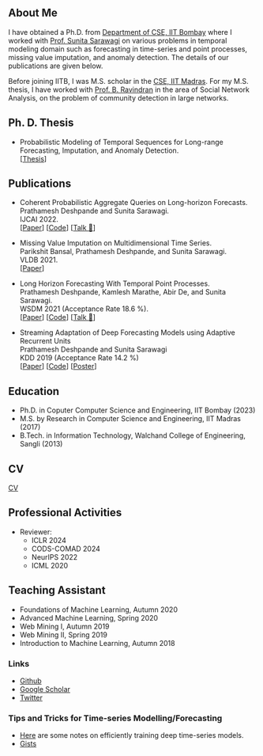 ## About Me

<!--- [![Prathamesh's GitHub stats](https://github-readme-stats.vercel.app/api?username=pratham16cse)](https://github.com/pratham16cse) -->
<!--- I am an Applied Researcher at [Fujitsu Research India](https://www.linkedin.com/company/fujitsuresearch/) working on problems in the Graph-AI domain. -->

<!--- Prior to joining Fujitsu, -->
I have obtained a Ph.D. from [Department of CSE, IIT Bombay](https://www.cse.iitb.ac.in/) where I worked with [Prof. Sunita Sarawagi](https://www.cse.iitb.ac.in/~sunita/) on various problems in temporal modeling domain such as forecasting in time-series and point processes, missing value imputation, and anomaly detection. The details of our publications are given below. <!--- Forecasting in Time-series and Point Processes. --> <!--- I am also exploring the problem of answering various queries in the forecast range of a sequence. -->

<!--- Please check our recent work on [Forecasting with High Order Statistics](https://arxiv.org/pdf/2111.03394.pdf). In this work, we make a case that if an analyst is interested in aggregated values of forecasts, then directly forecasting the aggrgated values is more accurate than first forecasting and then aggregating the values.

I have worked on Local Adaptation Models in Time-series Forecasting. Visit our work on [Adaptive Recurrent Units (ARU)](https://dl.acm.org/doi/10.1145/3292500.3330996) ([arxiv link](https://arxiv.org/abs/1906.09926)) to know more.

Visit our [lab page](https://vihari.github.io/minimal/) to know more about the projects in our lab.
-->
Before joining IITB, I was M.S. scholar in the [CSE, IIT Madras](https://www.cse.iitm.ac.in/).  For my M.S. thesis, I have worked with [Prof. B. Ravindran](https://www.cse.iitm.ac.in/~ravi/) in the area of Social Network Analysis, on the problem of community detection in large networks.

## Ph. D. Thesis
- Probabilistic Modeling of Temporal Sequences for Long-range Forecasting, Imputation, and Anomaly Detection. \
  \[[Thesis](https://drive.google.com/file/d/18124vdzfImLc15Oe9LAMIn6COUfV_Ki9/view?usp=sharing)\]

## Publications
- Coherent Probabilistic Aggregate Queries on Long-horizon Forecasts. \
  Prathamesh Deshpande and Sunita Sarawagi. \
  IJCAI 2022. \
  \[[Paper](https://www.ijcai.org/proceedings/2022/0404.pdf)\] \[[Code](https://github.com/pratham16cse/AggForecaster)\] \[[Talk 📢](https://www.ijcai.org/proceedings/2022/video/404)\]

- Missing Value Imputation on Multidimensional Time Series. \
  Parikshit Bansal, Prathamesh Deshpande, and Sunita Sarawagi. \
  VLDB 2021. \
  \[[Paper](https://arxiv.org/pdf/2103.01600.pdf)\]

- Long Horizon Forecasting With Temporal Point Processes. \
  Prathamesh Deshpande, Kamlesh Marathe, Abir De, and Sunita Sarawagi. \
  WSDM 2021 (Acceptance Rate 18.6 %). \
  \[[Paper](https://arxiv.org/pdf/2101.02815v1.pdf)\] \[[Code](https://github.com/pratham16cse/DualTPP)\] \[[Talk 📢](https://www.youtube.com/watch?v=70i0KxRONLQ)\]

- Streaming Adaptation of Deep Forecasting Models using Adaptive Recurrent Units \
  Prathamesh Deshpande and Sunita Sarawagi \
  KDD 2019 (Acceptance Rate 14.2 %) \
  \[[Paper](https://dl.acm.org/doi/10.1145/3292500.3330996)\] \[[Code](https://github.com/pratham16/ARU)\] \[[Poster](https://drive.google.com/file/d/1UKTpKDWdWi-551g6sDRTFA7pXcwHPeYe/view)\]

## Education

- Ph.D. in Coputer Computer Science and Engineering, IIT Bombay (2023)
- M.S. by Research in Computer Science and Engineering, IIT Madras (2017)
- B.Tech. in Information Technology, Walchand College of Engineering, Sangli (2013)
  
## CV

[CV](https://drive.google.com/file/d/1hakk61ia0Fu4fe7_KwZZuWF2BpCKe74r/view?usp=sharing)

## Professional Activities

- Reviewer:
  - ICLR 2024
  - CODS-COMAD 2024
  - NeurIPS 2022
  - ICML 2020

## Teaching Assistant

- Foundations of Machine Learning, Autumn 2020
- Advanced Machine Learning, Spring 2020
- Web Mining I, Autumn 2019
- Web Mining II, Spring 2019
- Introduction to Machine Learning, Autumn 2018


  
### Links

- [Github](https://github.com/pratham16cse)
- [Google Scholar](https://scholar.google.co.in/citations?user=_TgBTNwAAAAJ&hl=en)
- [Twitter](https://twitter.com/pratham16181)


### Tips and Tricks for Time-series Modelling/Forecasting

- [Here](notes.md) are some notes on efficiently training deep time-series models.
- [Gists](https://gist.github.com/pratham16cse)
